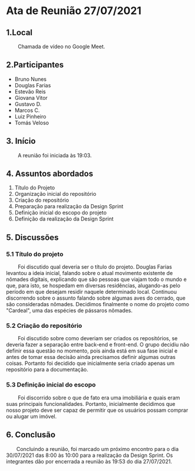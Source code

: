# Ata de Reunião 27/07/2021
## 1.Local
&emsp;&emsp; Chamada de vídeo no Google Meet.

## 2.Participantes
 - Bruno Nunes
 - Douglas Farias
 - Estevão Reis
 - Giovana Vitor
 - Gustavo D.
 - Marcos C.
 - Luiz Pinheiro
 - Tomás Veloso

 ## 3. Início
 &emsp;&emsp; A reunião foi iniciada às 19:03.

 ## 4. Assuntos abordados
 1. Título do Projeto
 2. Organização inicial do repositório
 3. Criação do repositório
 4. Preparação para realização da Design Sprint
 5. Definição inicial do escopo do projeto
 6. Definição da realização da Design Sprint

 ## 5. Discussões
 ### 5.1 Título do projeto
 &emsp;&emsp; Foi discutido qual deveria ser o título do projeto. Douglas Farias levantou a ideia inicial, falando sobre o atual movimento existente de nômades digitais, explicando que são pessoas que viajam todo o mundo e que, para isto, se hospedam em diversas residências, alugando-as pelo período em que desejam residir naquele determinado local. Continuou discorrendo sobre o assunto falando sobre algumas aves do cerrado, que são consideradas nômades. Decidimos finalmente o nome do projeto como "Cardeal", uma das espécies de pássaros nômades.

 ### 5.2 Criação do repositório
  &emsp;&emsp; Foi discutido sobre como deveriam ser criados os repositórios, se deveria fazer a separação entre back-end e front-end. O grupo decidiu não definir essa questão no momento, pois ainda está em sua fase inicial e antes de tomar essa decisão ainda precisamos definir algumas outras coisas. Portanto foi decidido que inicialmente seria criado apenas um repositório para a documentação.

### 5.3 Definição inicial do escopo
  &emsp;&emsp; Foi discorrido sobre o que de fato era uma imobiliária e quais eram suas principais funcionalidades. Portanto, inicialmente decidimos que nosso projeto deve ser capaz de permitir que os usuários possam comprar ou alugar um imóvel. 

## 6. Conclusão
  Concluindo a reunião, foi marcado um próximo encontro para o dia 30/07/2021 das 8:00 às 10:00 para a realização da Design Sprint. Os integrantes dão por encerrada a reunião às 19:53 do dia 27/07/2021.